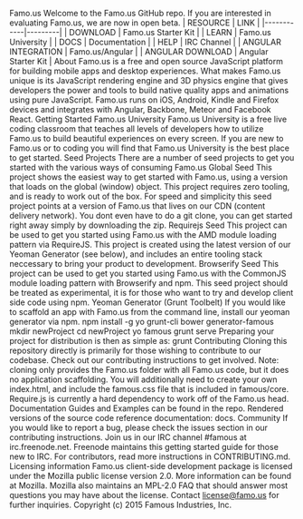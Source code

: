 Famo.us Welcome to the Famo.us GitHub repo. If you are interested in evaluating Famo.us, we are now in open beta. | RESOURCE | LINK | |------------|---------| | DOWNLOAD | Famo.us Starter Kit | | LEARN | Famo.us University | | DOCS | Documentation | | HELP | IRC Channel | | ANGULAR INTEGRATION | Famo.us/Angular | | ANGULAR DOWNLOAD | Angular Starter Kit | About Famo.us is a free and open source JavaScript platform for building mobile apps and desktop experiences. What makes Famo.us unique is its JavaScript rendering engine and 3D physics engine that gives developers the power and tools to build native quality apps and animations using pure JavaScript. Famo.us runs on iOS, Android, Kindle and Firefox devices and integrates with Angular, Backbone, Meteor and Facebook React. Getting Started Famo.us University Famo.us University is a free live coding classroom that teaches all levels of developers how to utilize Famo.us to build beautiful experiences on every screen. If you are new to Famo.us or to coding you will find that Famo.us University is the best place to get started. Seed Projects There are a number of seed projects to get you started with the various ways of consuming Famo.us Global Seed This project shows the easiest way to get started with Famo.us, using a version that loads on the global (window) object. This project requires zero tooling, and is ready to work out of the box. For speed and simplicity this seed project points at a version of Famo.us that lives on our CDN (content delivery network). You dont even have to do a git clone, you can get started right away simply by downloading the zip. Requirejs Seed This project can be used to get you started using Famo.us with the AMD module loading pattern via RequireJS. This project is created using the latest version of our Yeoman Generator (see below), and includes an entire tooling stack neccessary to bring your product to development. Browserify Seed This project can be used to get you started using Famo.us with the CommonJS module loading pattern with Browserify and npm. This seed project should be treated as experimental, it is for those who want to try and develop client side code using npm. Yeoman Generator (Grunt Toolbelt) If you would like to scaffold an app with Famo.us from the command line, install our yeoman generator via npm. npm install -g yo grunt-cli bower generator-famous mkdir newProject cd newProject yo famous grunt serve Preparing your project for distribution is then as simple as: grunt Contributing Cloning this repository directly is primarily for those wishing to contribute to our codebase. Check out our contributing instructions to get involved. Note: cloning only provides the Famo.us folder with all Famo.us code, but it does no application scaffolding. You will additionally need to create your own index.html, and include the famous.css file that is included in famous/core. Require.js is currently a hard dependency to work off of the Famo.us head. Documentation Guides and Examples can be found in the repo. Rendered versions of the source code reference documentation: docs. Community If you would like to report a bug, please check the issues section in our contributing instructions. Join us in our IRC channel #famous at irc.freenode.net. Freenode maintains this getting started guide for those new to IRC. For contributors, read more instructions in CONTRIBUTING.md. Licensing information Famo.us client-side development package is licensed under the Mozilla public license version 2.0. More information can be found at Mozilla. Mozilla also maintains an MPL-2.0 FAQ that should answer most questions you may have about the license. Contact license@famo.us for further inquiries. Copyright (c) 2015 Famous Industries, Inc.